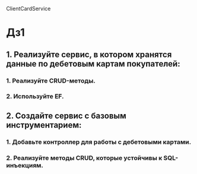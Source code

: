 ClientCardService
# Дз1
## 1. Реализуйте сервис, в котором хранятся данные по дебетовым картам покупателей:
   ### 1. Реализуйте CRUD-методы.
   ### 2. Используйте EF.
## 2. Создайте сервис с базовым инструментарием:
   ### 1. Добавьте контроллер для работы с дебетовыми картами.
   ### 2. Реализуйте методы CRUD, которые устойчивы к SQL-инъекциям.

